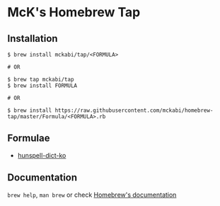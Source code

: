 # McK's Homebrew Tap

## Installation

```shell
$ brew install mckabi/tap/<FORMULA>

# OR

$ brew tap mckabi/tap
$ brew install FORMULA

# OR

$ brew install https://raw.githubusercontent.com/mckabi/homebrew-tap/master/Formula/<FORMULA>.rb
```

## Formulae

* [hunspell-dict-ko](Formula/hunspell-dict-ko.rb)

## Documentation

`brew help`, `man brew` or check [Homebrew's documentation](https://docs.brew.sh/)
